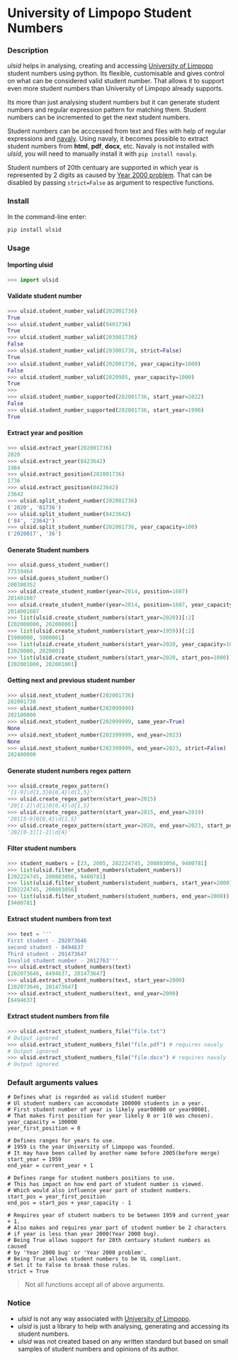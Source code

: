 # University of Limpopo Student Numbers

### Description
_ulsid_ helps in analysing, creating and accessing [University of Limpopo](https://www.ul.ac.za/) 
student numbers using python. Its flexible, customisable and gives control on what can be 
considered valid student number. That allows it to support even more student
numbers than University of Limpopo already supports.

Its more than just analysing student numbers but it can generate student
numbers and regular expression pattern for matching them. Student numbers
can be incremented to get the next student numbers.

Student numbers can be acccessed from text and files with help of regular
expressions and [navaly](https://github.com/sekgobela-kevin/naval). Using navaly, 
it becomes possible to extract  student numbers from **html**, **pdf**, **docx**, etc. 
Navaly is not installed with _ulsid_, you will need to manually install it with 
`pip install navaly`.

Student numbers of 20th centuary are supported in which year is represented
by 2 digits as caused by [Year 2000 problem](https://en.wikipedia.org/wiki/Year_2000_problem). 
That can be disabled by passing `strict=False` as argument to respective functions.

### Install
In the command-line enter:
```bash
pip install ulsid
```

### Usage
#### Importing ulsid
```python
>>> import ulsid
```

#### Validate student number
```python
>>> ulsid.student_number_valid(202001736)
True
>>> ulsid.student_number_valid(9401736)
True
>>> ulsid.student_number_valid(203001736)
False
>>> ulsid.student_number_valid(203001736, strict=False)
True
>>> ulsid.student_number_valid(202001736, year_capacity=1000)
False
>>> ulsid.student_number_valid(2020985, year_capacity=1000)
True
>>>
>>> ulsid.student_number_supported(202001736, start_year=2022)
False
>>> ulsid.student_number_supported(202001736, start_year=1990)
True
```

#### Extract year and position
```python
>>> ulsid.extract_year(202001736)
2020
>>> ulsid.extract_year(8423642)
1984
>>> ulsid.extract_position(202001736)
1736
>>> ulsid.extract_position(8423642)
23642
>>> ulsid.split_student_number(202001736)
('2020', '01736')
>>> ulsid.split_student_number(8423642)
('84', '23642')
>>> ulsid.split_student_number(202001736, year_capacity=100)
('2020017', '36')
```

#### Generate Student numbers
```python
>>> ulsid.guess_student_number()
77539464
>>> ulsid.guess_student_number()
200380352
>>> ulsid.create_student_number(year=2014, position=1607)
201401607
>>> ulsid.create_student_number(year=2014, position=1607, year_capacity=1000000)
2014001607
>>> list(ulsid.create_student_numbers(start_year=2020))[:2]
[202000000, 202000001]
>>> list(ulsid.create_student_numbers(start_year=1959))[:2]
[5900000, 5900001]
>>> list(ulsid.create_student_numbers(start_year=2020, year_capacity=1000))[:2]
[2020000, 2020001]
>>> list(ulsid.create_student_numbers(start_year=2020, start_pos=1000))[:2]
[202001000, 202001001]
```

#### Getting next and previous student number
```python
>>> ulsid.next_student_number(202001736)
202001738
>>> ulsid.next_student_number(202099999)
202100000
>>> ulsid.next_student_number(202099999, same_year=True)
None
>>> ulsid.next_student_number(202399999, end_year=2023)
None
>>> ulsid.next_student_number(202399999, end_year=2023, strict=False)
202400000
```

#### Generate student numbers regex pattern
```python
>>> ulsid.create_regex_pattern()
'[1-9]\d{1,3}0{0,4}\d{1,5}'
>>> ulsid.create_regex_pattern(start_year=2015)
'20[1-2]\d{1}0{0,4}\d{1,5}'
>>> ulsid.create_regex_pattern(start_year=2015, end_year=2019)
'201[5-9]0{0,4}\d{1,5}'
>>> ulsid.create_regex_pattern(start_year=2020, end_year=2023, start_pos=10000, end_pos=25000)
'202[0-3][1-2]\d{4}'
```

#### Filter student numbers
```python
>>> student_numbers = [23, 2005, 202224745, 200803056, 9400781]
>>> list(ulsid.filter_student_numbers(student_numbers))
[202224745, 200803056, 9400781]
>>> list(ulsid.filter_student_numbers(student_numbers, start_year=2000))
[202224745, 200803056]
>>> list(ulsid.filter_student_numbers(student_numbers, end_year=2000))
[9400781]
```

#### Extract student numbers from text
```python
>>> text = '''
First student - 202073646
second student - 8494637
Third student - 201473647
Invalid student number - 2012763'''
>>> ulsid.extract_student_numbers(text)
[202073646, 8494637, 201473647]
>>> ulsid.extract_student_numbers(text, start_year=2000)
[202073646, 201473647]
>>> ulsid.extract_student_numbers(text, end_year=2000)
[8494637]
```

#### Extract student numbers from file
```python
>>> ulsid.extract_student_numbers_file("file.txt")
# Output ignored
>>> ulsid.extract_student_numbers_file("file.pdf") # requires navaly
# Output ignored
>>> ulsid.extract_student_numbers_file("file.docx") # requires navaly
# Output ignored
```


### Default arguments values
```
# Defines what is regarded as valid student number
# Ul student numbers can accomodate 100000 students in a year.
# First student number of year is likely year00000 or year00001.
# That makes first position for year likely 0 or 1(0 was chosen).
year_capacity = 100000
year_first_position = 0

# Defines ranges for years to use.
# 1959 is the year University of Limpopo was founded.
# It may have been called by another name before 2005(before merge)
start_year = 1959
end_year = current_year + 1

# Defines range for student numbers positions to use.
# This has impact on how end part of student number is viewed.
# Which would also influence year part of student numbers.
start_pos = year_first_position
end_pos = start_pos + year_capacity - 1

# Requires year of student numbers to be between 1959 and current_year + 1.
# Also makes and requires year part of student number be 2 characters
# if year is less than year 2000(Year 2000 bug).
# Being True allows support for 20th centuary student numbers as caused
# by 'Year 2000 bug' or 'Year 2000 problem'.
# Being True allows student numbers to be UL compliant.
# Set it to False to break those rules.
strict = True
```
> Not all functions accept all of above arguments.  

### Notice
* _ulsid_ is not any way associated with [University of Limpopo](https://www.ul.ac.za/).
* _ulsid_ is just a library to help with analysing, generating and accessing
its student numbers.
* _ulsid_ was not created based on any written standard but based on small
samples of student numbers and opinions of its author.
